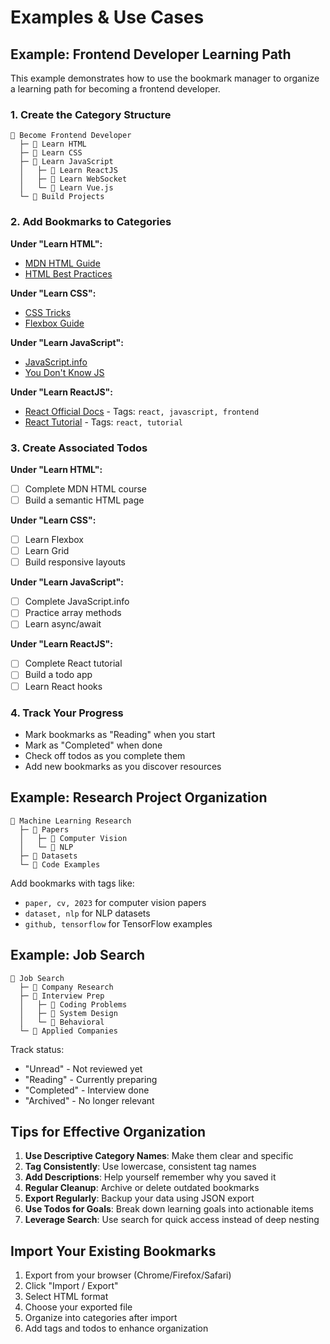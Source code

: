 # Examples & Use Cases

## Example: Frontend Developer Learning Path

This example demonstrates how to use the bookmark manager to organize a learning path for becoming a frontend developer.

### 1. Create the Category Structure

```
📁 Become Frontend Developer
  ├─ 📁 Learn HTML
  ├─ 📁 Learn CSS
  ├─ 📁 Learn JavaScript
  │   ├─ 📁 Learn ReactJS
  │   ├─ 📁 Learn WebSocket
  │   └─ 📁 Learn Vue.js
  └─ 📁 Build Projects
```

### 2. Add Bookmarks to Categories

**Under "Learn HTML":**
- [MDN HTML Guide](https://developer.mozilla.org/en-US/docs/Web/HTML)
- [HTML Best Practices](https://github.com/hail2u/html-best-practices)

**Under "Learn CSS":**
- [CSS Tricks](https://css-tricks.com/)
- [Flexbox Guide](https://css-tricks.com/snippets/css/a-guide-to-flexbox/)

**Under "Learn JavaScript":**
- [JavaScript.info](https://javascript.info/)
- [You Don't Know JS](https://github.com/getify/You-Dont-Know-JS)

**Under "Learn ReactJS":**
- [React Official Docs](https://react.dev) - Tags: `react, javascript, frontend`
- [React Tutorial](https://react.dev/learn) - Tags: `react, tutorial`

### 3. Create Associated Todos

**Under "Learn HTML":**
- [ ] Complete MDN HTML course
- [ ] Build a semantic HTML page

**Under "Learn CSS":**
- [ ] Learn Flexbox
- [ ] Learn Grid
- [ ] Build responsive layouts

**Under "Learn JavaScript":**
- [ ] Complete JavaScript.info
- [ ] Practice array methods
- [ ] Learn async/await

**Under "Learn ReactJS":**
- [ ] Complete React tutorial
- [ ] Build a todo app
- [ ] Learn React hooks

### 4. Track Your Progress

- Mark bookmarks as "Reading" when you start
- Mark as "Completed" when done
- Check off todos as you complete them
- Add new bookmarks as you discover resources

## Example: Research Project Organization

```
📁 Machine Learning Research
  ├─ 📁 Papers
  │   ├─ 📁 Computer Vision
  │   └─ 📁 NLP
  ├─ 📁 Datasets
  └─ 📁 Code Examples
```

Add bookmarks with tags like:
- `paper, cv, 2023` for computer vision papers
- `dataset, nlp` for NLP datasets
- `github, tensorflow` for TensorFlow examples

## Example: Job Search

```
📁 Job Search
  ├─ 📁 Company Research
  ├─ 📁 Interview Prep
  │   ├─ 📁 Coding Problems
  │   ├─ 📁 System Design
  │   └─ 📁 Behavioral
  └─ 📁 Applied Companies
```

Track status:
- "Unread" - Not reviewed yet
- "Reading" - Currently preparing
- "Completed" - Interview done
- "Archived" - No longer relevant

## Tips for Effective Organization

1. **Use Descriptive Category Names**: Make them clear and specific
2. **Tag Consistently**: Use lowercase, consistent tag names
3. **Add Descriptions**: Help yourself remember why you saved it
4. **Regular Cleanup**: Archive or delete outdated bookmarks
5. **Export Regularly**: Backup your data using JSON export
6. **Use Todos for Goals**: Break down learning goals into actionable items
7. **Leverage Search**: Use search for quick access instead of deep nesting

## Import Your Existing Bookmarks

1. Export from your browser (Chrome/Firefox/Safari)
2. Click "Import / Export"
3. Select HTML format
4. Choose your exported file
5. Organize into categories after import
6. Add tags and todos to enhance organization
